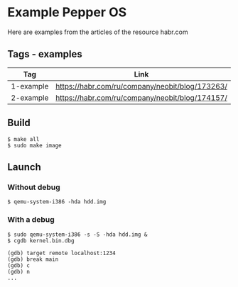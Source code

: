 # Example Pepper OS

Here are examples from the articles of the resource habr.com

## Tags - examples

Tag          | Link
------------ | -------------
1-example    | https://habr.com/ru/company/neobit/blog/173263/
2-example    | https://habr.com/ru/company/neobit/blog/174157/


## Build

```
$ make all
$ sudo make image
```

## Launch

### Without debug

```
$ qemu-system-i386 -hda hdd.img
```

### With a debug

```
$ sudo qemu-system-i386 -s -S -hda hdd.img &
$ cgdb kernel.bin.dbg

(gdb) target remote localhost:1234
(gdb) break main
(gdb) c
(gdb) n
...

```




